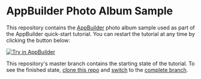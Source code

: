 # AppBuilder Photo Album Sample

This repository contains the [AppBuilder](http://www.telerik.com/appbuilder) photo album sample used as part of the AppBuilder quick-start tutorial. You can restart the tutorial at any time by clicking the button below:

<a href="https://platform.telerik.com/#tutorial/quick-start"><img src="http://docs.telerik.com/platform/appbuilder/sample-apps/images/try-in-appbuilder.png" alt="Try in AppBuilder" title="Try in AppBuilder" /></a>

This repository's master branch contains the starting state of the tutorial. To see the finished state, [clone this repo](https://platform.telerik.com/#appbuilder/clone/https%3A%2F%2Fgithub.com%2Ficenium%2Fbond-app-template.git) and [switch](http://docs.telerik.com/platform/appbuilder/version-control/integrated-version-control) to the [complete branch](https://github.com/icenium/bond-app-template/tree/complete).